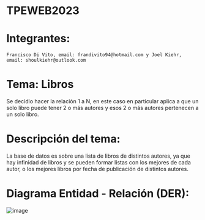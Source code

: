 # TPEWEB2023

# Integrantes: 

    Francisco Di Vito, email: frandivito94@hotmail.com y Joel Kiehr, email: shoulkiehr@outlook.com

# Tema: Libros

Se decidio hacer la relación 1 a N, en este caso en particular aplica a que un solo libro puede tener 2 o más autores y esos 2 o más autores pertenecen a un solo libro.

# Descripción del tema: 
La base de datos es sobre una lista de libros de distintos autores, ya que hay infinidad de libros y se pueden formar listas con los mejores de cada autor, o los mejores libros por fecha de publicación de distintos autores.


# Diagrama Entidad - Relación (DER):
![image](https://github.com/Divixx14/TPEWEB2023/assets/61430139/843f25ea-ee0f-4f32-bd5f-fb76713337b3)
